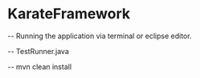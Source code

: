 # KarateFramework

-- Running the application via terminal or eclipse editor.

-- TestRunner.java

-- mvn clean install